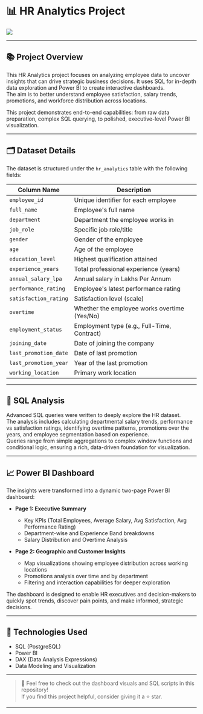 # 📊 HR Analytics Project

![](https://news.blr.com/app/uploads/sites/3/2018/03/LDA_022817-1.jpg)

---

## 📚 Project Overview

This HR Analytics project focuses on analyzing employee data to uncover insights that can drive strategic business decisions. It uses SQL for in-depth data exploration and Power BI to create interactive dashboards.  
The aim is to better understand employee satisfaction, salary trends, promotions, and workforce distribution across locations.

This project demonstrates end-to-end capabilities: from raw data preparation, complex SQL querying, to polished, executive-level Power BI visualization.

---

## 🗂️ Dataset Details

The dataset is structured under the `hr_analytics` table with the following fields:

| Column Name            | Description                        |
|-------------------------|------------------------------------|
| `employee_id`           | Unique identifier for each employee |
| `full_name`             | Employee's full name               |
| `department`            | Department the employee works in   |
| `job_role`              | Specific job role/title            |
| `gender`                | Gender of the employee             |
| `age`                   | Age of the employee                |
| `education_level`       | Highest qualification attained     |
| `experience_years`      | Total professional experience (years) |
| `annual_salary_lpa`     | Annual salary in Lakhs Per Annum    |
| `performance_rating`    | Employee's latest performance rating |
| `satisfaction_rating`   | Satisfaction level (scale)          |
| `overtime`              | Whether the employee works overtime (Yes/No) |
| `employment_status`     | Employment type (e.g., Full-Time, Contract) |
| `joining_date`          | Date of joining the company         |
| `last_promotion_date`   | Date of last promotion              |
| `last_promotion_year`   | Year of the last promotion          |
| `working_location`      | Primary work location               |

---

## 🧐 SQL Analysis

Advanced SQL queries were written to deeply explore the HR dataset.  
The analysis includes calculating departmental salary trends, performance vs satisfaction ratings, identifying overtime patterns, promotions over the years, and employee segmentation based on experience.  
Queries range from simple aggregations to complex window functions and conditional logic, ensuring a rich, data-driven foundation for visualization.

---

## 📈 Power BI Dashboard

The insights were transformed into a dynamic two-page Power BI dashboard:

- **Page 1: Executive Summary**
  - Key KPIs (Total Employees, Average Salary, Avg Satisfaction, Avg Performance Rating)
  - Department-wise and Experience Band breakdowns
  - Salary Distribution and Overtime Analysis

- **Page 2: Geographic and Customer Insights**
  - Map visualizations showing employee distribution across working locations
  - Promotions analysis over time and by department
  - Filtering and interaction capabilities for deeper exploration

The dashboard is designed to enable HR executives and decision-makers to quickly spot trends, discover pain points, and make informed, strategic decisions.

---

## 🚀 Technologies Used

- SQL (PostgreSQL)
- Power BI
- DAX (Data Analysis Expressions)
- Data Modeling and Visualization

---

> 💬 Feel free to check out the dashboard visuals and SQL scripts in this repository!  
> If you find this project helpful, consider giving it a ⭐ star.

---

